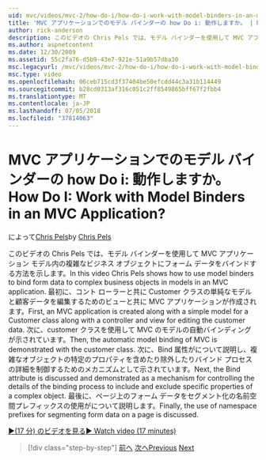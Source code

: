 ```yaml
---
uid: mvc/videos/mvc-2/how-do-i/how-do-i-work-with-model-binders-in-an-mvc-application
title: 'MVC アプリケーションでのモデル バインダーの how Do i: 動作しますか。 | Microsoft Docs'
author: rick-anderson
description: このビデオの Chris Pels では、モデル バインダーを使用して MVC アプリケーション モデル内の複雑なビジネス オブジェクトにフォーム データをバインドする方法を示します。 最初に、MVC、applicat.
ms.author: aspnetcontent
ms.date: 12/30/2009
ms.assetid: 55c2fa76-d5b9-43e7-921e-51a9b57dba30
msc.legacyurl: /mvc/videos/mvc-2/how-do-i/how-do-i-work-with-model-binders-in-an-mvc-application
msc.type: video
ms.openlocfilehash: 06ceb715cd3f37404be50efcdd44c3a31b114449
ms.sourcegitcommit: b28cd0313af316c051c2ff8549865bff67f2fbb4
ms.translationtype: MT
ms.contentlocale: ja-JP
ms.lasthandoff: 07/05/2018
ms.locfileid: "37814063"
---
```

<a name="how-do-i-work-with-model-binders-in-an-mvc-application"></a><span data-ttu-id="f5b73-105">MVC アプリケーションでのモデル バインダーの how Do i: 動作しますか。</span><span class="sxs-lookup"><span data-stu-id="f5b73-105">How Do I: Work with Model Binders in an MVC Application?</span></span>
====================
<span data-ttu-id="f5b73-106">によって[Chris Pels](https://twitter.com/chrispels)</span><span class="sxs-lookup"><span data-stu-id="f5b73-106">by [Chris Pels](https://twitter.com/chrispels)</span></span>

<span data-ttu-id="f5b73-107">このビデオの Chris Pels では、モデル バインダーを使用して MVC アプリケーション モデル内の複雑なビジネス オブジェクトにフォーム データをバインドする方法を示します。</span><span class="sxs-lookup"><span data-stu-id="f5b73-107">In this video Chris Pels shows how to use model binders to bind form data to complex business objects in models in an MVC application.</span></span> <span data-ttu-id="f5b73-108">最初に、コント ローラーと共に Customer クラスの単純なモデルと顧客データを編集するためのビューと共に MVC アプリケーションが作成されます。</span><span class="sxs-lookup"><span data-stu-id="f5b73-108">First, an MVC application is created along with a simple model for a Customer class along with a controller and view for editing the customer data.</span></span> <span data-ttu-id="f5b73-109">次に、customer クラスを使用して MVC のモデルの自動バインディングが示されています。</span><span class="sxs-lookup"><span data-stu-id="f5b73-109">Then, the automatic model binding of MVC is demonstrated with the customer class.</span></span> <span data-ttu-id="f5b73-110">次に、Bind 属性がについて説明し、複雑なオブジェクトの特定のプロパティを含めたり除外したりバインド プロセスの詳細を制御するためのメカニズムとして示されています。</span><span class="sxs-lookup"><span data-stu-id="f5b73-110">Next, the Bind attribute is discussed and demonstrated as a mechanism for controlling the details of the binding process to include and exclude specific properties of a complex object.</span></span> <span data-ttu-id="f5b73-111">最後に、ページ上のフォーム データをセグメント化の名前空間プレフィックスの使用がについて説明します。</span><span class="sxs-lookup"><span data-stu-id="f5b73-111">Finally, the use of namespace prefixes for segmenting form data on a page is discussed.</span></span>

[<span data-ttu-id="f5b73-112">&#9654;(17 分) のビデオを見る</span><span class="sxs-lookup"><span data-stu-id="f5b73-112">&#9654; Watch video (17 minutes)</span></span>](https://channel9.msdn.com/Blogs/ASP-NET-Site-Videos/how-do-i-work-with-model-binders-in-an-mvc-application)

> [!div class="step-by-step"]
> <span data-ttu-id="f5b73-113">[前へ](how-do-i-create-a-custom-html-helper-for-an-mvc-application.md)
> [次へ](how-do-i-use-httpverbs-attributes-in-an-mvc-application.md)</span><span class="sxs-lookup"><span data-stu-id="f5b73-113">[Previous](how-do-i-create-a-custom-html-helper-for-an-mvc-application.md)
[Next](how-do-i-use-httpverbs-attributes-in-an-mvc-application.md)</span></span>
